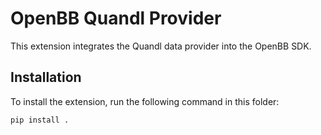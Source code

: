 # OpenBB Quandl Provider

This extension integrates the Quandl data provider into the OpenBB SDK.

## Installation

To install the extension, run the following command in this folder:

```bash
pip install .
```
